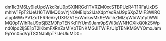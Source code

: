 dm1lc3M6Ly9leUpoWkdRaU9pSXlNRGd1TVRZM0xqSTBPUzR4T1RFaUxDSmhhV1FpT2lJeU16TWlMQ0pvYjNOMElqb2lJaXdpYVdRaU9pSXpZMlF3WlROalppMWxPV1ZoTFRReVkyUXRZV1ExWmkwMk9EWmhZMlZqWldWa1ptWWlMQ0p1WlhRaU9pSjBZM0FpTENKd1lYUm9Jam9pSWl3aWNHOXlkQ0k2SWpnd0lpd2ljSE1pT2lKbmFXRnZaMlVpTENKMGJITWlPaUlpTENKMGVYQmxJam9pYm05dVpTSXNJbllpT2lJeUluMD0=

